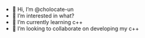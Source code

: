 - 👋 Hi, I’m @cholocate-un
- 👀 I’m interested in what?
- 🌱 I’m currently learning c++
- 💞️ I’m looking to collaborate on developing my c++

<!---
cholocate-un/cholocate-un is a ✨ special ✨ repository because its `README.md` (this file) appears on your GitHub profile.
You can click the Preview link to take a look at your changes.
--->
